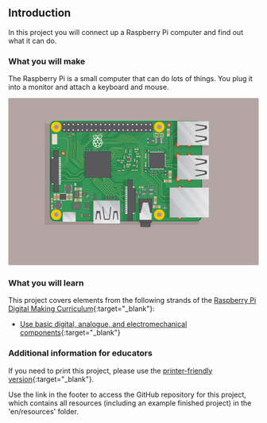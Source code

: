 ## Introduction

In this project you will connect up a Raspberry Pi computer and find out what it can do.

### What you will make

The Raspberry Pi is a small computer that can do lots of things. You plug it into a monitor and attach a keyboard and mouse.

![screenshot](images/pi-plug-in.gif)

### What you will learn

This project covers elements from the following strands of the [Raspberry Pi Digital Making Curriculum](http://rpf.io/curriculum){:target="_blank"}:

+ [Use basic digital, analogue, and electromechanical components](https://curriculum.raspberrypi.org/physical-computing/creator/){:target="_blank"}

### Additional information for educators

If you need to print this project, please use the [printer-friendly version](https://projects.raspberrypi.org/en/projects/raspberry-pi-getting-started/print){:target="_blank"}.

Use the link in the footer to access the GitHub repository for this project, which contains all resources (including an example finished project) in the 'en/resources' folder.